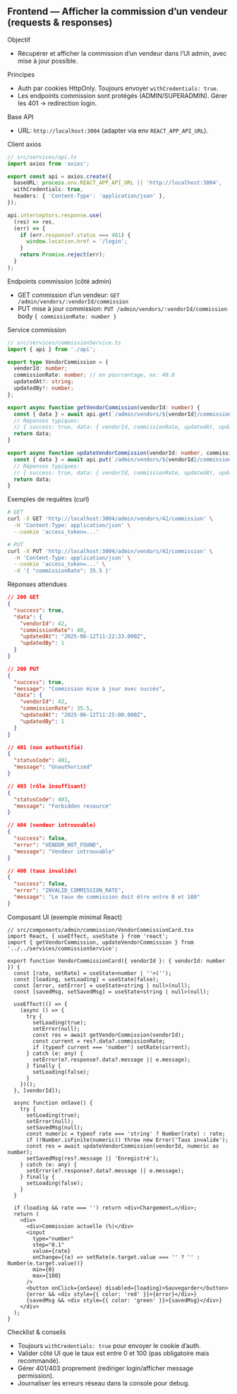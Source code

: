 ## Frontend — Afficher la commission d’un vendeur (requests & responses)

Objectif
- Récupérer et afficher la commission d’un vendeur dans l’UI admin, avec mise à jour possible.

Principes
- Auth par cookies HttpOnly. Toujours envoyer `withCredentials: true`.
- Les endpoints commission sont protégés (ADMIN/SUPERADMIN). Gérer les 401 → redirection login.

Base API
- URL: `http://localhost:3004` (adapter via env `REACT_APP_API_URL`).

Client axios
```ts
// src/services/api.ts
import axios from 'axios';

export const api = axios.create({
  baseURL: process.env.REACT_APP_API_URL || 'http://localhost:3004',
  withCredentials: true,
  headers: { 'Content-Type': 'application/json' },
});

api.interceptors.response.use(
  (res) => res,
  (err) => {
    if (err.response?.status === 401) {
      window.location.href = '/login';
    }
    return Promise.reject(err);
  }
);
```

Endpoints commission (côté admin)
- GET commission d’un vendeur: `GET /admin/vendors/:vendorId/commission`
- PUT mise à jour commission: `PUT /admin/vendors/:vendorId/commission` body `{ commissionRate: number }`

Service commission
```ts
// src/services/commissionService.ts
import { api } from './api';

export type VendorCommission = {
  vendorId: number;
  commissionRate: number; // en pourcentage, ex: 40.0
  updatedAt?: string;
  updatedBy?: number;
};

export async function getVendorCommission(vendorId: number) {
  const { data } = await api.get(`/admin/vendors/${vendorId}/commission`);
  // Réponses typiques:
  // { success: true, data: { vendorId, commissionRate, updatedAt, updatedBy }, message?: string }
  return data;
}

export async function updateVendorCommission(vendorId: number, commissionRate: number) {
  const { data } = await api.put(`/admin/vendors/${vendorId}/commission`, { commissionRate });
  // Réponses typiques:
  // { success: true, data: { vendorId, commissionRate, updatedAt, updatedBy }, message: 'Commission mise à jour avec succès' }
  return data;
}
```

Exemples de requêtes (curl)
```bash
# GET
curl -X GET 'http://localhost:3004/admin/vendors/42/commission' \
  -H 'Content-Type: application/json' \
  --cookie 'access_token=...'

# PUT
curl -X PUT 'http://localhost:3004/admin/vendors/42/commission' \
  -H 'Content-Type: application/json' \
  --cookie 'access_token=...' \
  -d '{ "commissionRate": 35.5 }'
```

Réponses attendues
```json
// 200 GET
{
  "success": true,
  "data": {
    "vendorId": 42,
    "commissionRate": 40,
    "updatedAt": "2025-06-12T11:22:33.000Z",
    "updatedBy": 1
  }
}
```
```json
// 200 PUT
{
  "success": true,
  "message": "Commission mise à jour avec succès",
  "data": {
    "vendorId": 42,
    "commissionRate": 35.5,
    "updatedAt": "2025-06-12T11:25:00.000Z",
    "updatedBy": 1
  }
}
```
```json
// 401 (non authentifié)
{
  "statusCode": 401,
  "message": "Unauthorized"
}
```
```json
// 403 (rôle insuffisant)
{
  "statusCode": 403,
  "message": "Forbidden resource"
}
```
```json
// 404 (vendeur introuvable)
{
  "success": false,
  "error": "VENDOR_NOT_FOUND",
  "message": "Vendeur introuvable"
}
```
```json
// 400 (taux invalide)
{
  "success": false,
  "error": "INVALID_COMMISSION_RATE",
  "message": "Le taux de commission doit être entre 0 et 100"
}
```

Composant UI (exemple minimal React)
```tsx
// src/components/admin/commission/VendorCommissionCard.tsx
import React, { useEffect, useState } from 'react';
import { getVendorCommission, updateVendorCommission } from '../../services/commissionService';

export function VendorCommissionCard({ vendorId }: { vendorId: number }) {
  const [rate, setRate] = useState<number | ''>('');
  const [loading, setLoading] = useState(false);
  const [error, setError] = useState<string | null>(null);
  const [savedMsg, setSavedMsg] = useState<string | null>(null);

  useEffect(() => {
    (async () => {
      try {
        setLoading(true);
        setError(null);
        const res = await getVendorCommission(vendorId);
        const current = res?.data?.commissionRate;
        if (typeof current === 'number') setRate(current);
      } catch (e: any) {
        setError(e?.response?.data?.message || e.message);
      } finally {
        setLoading(false);
      }
    })();
  }, [vendorId]);

  async function onSave() {
    try {
      setLoading(true);
      setError(null);
      setSavedMsg(null);
      const numeric = typeof rate === 'string' ? Number(rate) : rate;
      if (!Number.isFinite(numeric)) throw new Error('Taux invalide');
      const res = await updateVendorCommission(vendorId, numeric as number);
      setSavedMsg(res?.message || 'Enregistré');
    } catch (e: any) {
      setError(e?.response?.data?.message || e.message);
    } finally {
      setLoading(false);
    }
  }

  if (loading && rate === '') return <div>Chargement…</div>;
  return (
    <div>
      <div>Commission actuelle (%)</div>
      <input
        type="number"
        step="0.1"
        value={rate}
        onChange={(e) => setRate(e.target.value === '' ? '' : Number(e.target.value))}
        min={0}
        max={100}
      />
      <button onClick={onSave} disabled={loading}>Sauvegarder</button>
      {error && <div style={{ color: 'red' }}>{error}</div>}
      {savedMsg && <div style={{ color: 'green' }}>{savedMsg}</div>}
    </div>
  );
}
```

Checklist & conseils
- Toujours `withCredentials: true` pour envoyer le cookie d’auth.
- Valider côté UI que le taux est entre 0 et 100 (pas obligatoire mais recommandé).
- Gérer 401/403 proprement (rediriger login/afficher message permission).
- Journaliser les erreurs réseau dans la console pour debug.

























